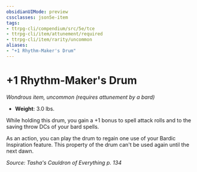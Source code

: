 ```yaml
---
obsidianUIMode: preview
cssclasses: json5e-item
tags:
- ttrpg-cli/compendium/src/5e/tce
- ttrpg-cli/item/attunement/required
- ttrpg-cli/item/rarity/uncommon
aliases: 
- "+1 Rhythm-Maker's Drum"
---
```

# +1 Rhythm-Maker's Drum
*Wondrous item, uncommon (requires attunement by a bard)*  

- **Weight**: 3.0 lbs.

While holding this drum, you gain a +1 bonus to spell attack rolls and to the saving throw DCs of your bard spells.

As an action, you can play the drum to regain one use of your Bardic Inspiration feature. This property of the drum can't be used again until the next dawn.

*Source: Tasha's Cauldron of Everything p. 134*
